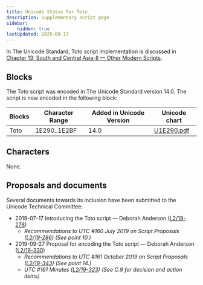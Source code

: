 ```yaml
---
title: Unicode Status for Toto
description: Supplementary script page
sidebar:
    hidden: true
lastUpdated: 2025-09-17
---
```


In The Unicode Standard, Toto script implementation is discussed in [Chapter 13: South and Central Asia-II — Other Modern Scripts](https://www.unicode.org/versions/latest/core-spec/chapter-13/#G50178).

## Blocks

The Toto script was encoded in The Unicode Standard version 14.0. The script is now encoded in the following block:

| Blocks | Character Range | Added in Unicode Version | Unicode chart |
| ------ | --------------- | ------------------------ | ------------- |
| Toto  | 1E290..1E2BF | 14.0 | [U1E290.pdf](http://www.unicode.org/charts/PDF/U1E290.pdf) |

## Characters

None.

## Proposals and documents

Several documents towards its inclusion have been submitted to the Unicode Technical Committee:
- 2019-07-17 Introducing the Toto script — Deborah Anderson ([L2/19-278](http://www.unicode.org/cgi-bin/GetMatchingDocs.pl?L2/19-278))
  - _Recommendations to UTC #160 July 2019 on Script Proposals ([L2/19-286](https://www.unicode.org/L2/L2019/19286-script-recs.pdf)) (See point 10.)_
- 2019-09-27 Proposal for encoding the Toto script — Deborah Anderson ([L2/19-330](http://www.unicode.org/cgi-bin/GetMatchingDocs.pl?L2/19-330))
  - _Recommendations to UTC #161 October 2019 on Script Proposals ([L2/19-343](http://www.unicode.org/L2/L2019/19343-script-adhoc-recs.pdf)) (See point 14.)_
  - _UTC #161 Minutes ([L2/19-323](https://www.unicode.org/L2/L2019/19323.htm)) (See C.9 for decision and action items)_
